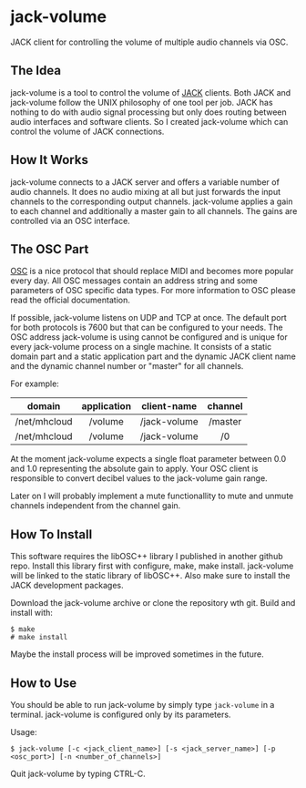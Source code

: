 jack-volume
===========

JACK client for controlling the volume of multiple audio channels via OSC.

The Idea
--------

jack-volume is a tool to control the volume of [JACK](http://jackaudio.org/ "JACK Website") clients. Both JACK and jack-volume follow the UNIX philosophy of one tool per job. JACK has nothing to do with audio signal processing but only does routing between audio interfaces and software clients. So I created jack-volume which can control the volume of JACK connections.

How It Works
------------

jack-volume connects to a JACK server and offers a variable number of audio channels. It does no audio mixing at all but just forwards the input channels to the corresponding output channels. jack-volume applies a gain to each channel and additionally a master gain to all channels. The gains are controlled via an OSC interface.

The OSC Part
------------

[OSC](http://en.wikipedia.org/wiki/Open_Sound_Control "Wikipedia - OSC") is a nice protocol that should replace MIDI and becomes more popular every day. All OSC messages contain an address string and some parameters of OSC specific data types. For more information to OSC please read the official documentation.

If possible, jack-volume listens on UDP and TCP at once. The default port for both protocols is 7600 but that can be configured to your needs.
The OSC address jack-volume is using cannot be configured and is unique for every jack-volume process on a single machine. It consists of a static domain part and a static application part and the dynamic JACK client name and the dynamic channel number or "master" for all channels.

For example:

|    domain    | application |  client-name | channel |
|:------------:|:-----------:|:------------:|:-------:|
| /net/mhcloud |   /volume   | /jack-volume | /master |
| /net/mhcloud |   /volume   | /jack-volume | /0      |

At the moment jack-volume expects a single float parameter between 0.0 and 1.0 representing the absolute gain to apply. Your OSC client is responsible to convert decibel values to the jack-volume gain range.

Later on I will probably implement a mute functionallity to mute and unmute channels independent from the channel gain.

How To Install
--------------

This software requires the libOSC++ library I published in another github repo. Install this library first with configure, make, make install. jack-volume will be linked to the static library of libOSC++. Also make sure to install the JACK development packages.

Download the jack-volume archive or clone the repository wth git. Build and install with:

```
$ make
# make install
```

Maybe the install process will be improved sometimes in the future.

How to Use
----------
You should be able to run jack-volume by simply type `jack-volume` in a terminal. jack-volume is configured only by its parameters.

Usage:

`$ jack-volume [-c <jack_client_name>] [-s <jack_server_name>] [-p <osc_port>] [-n <number_of_channels>]`

Quit jack-volume by typing CTRL-C.
